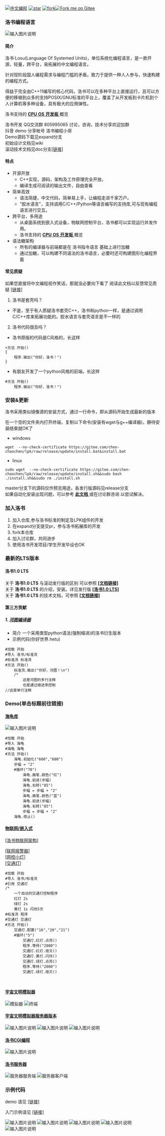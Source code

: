 [![中文编程](https://gitee.com/Program-in-Chinese/overview/raw/master/%E4%B8%AD%E6%96%87%E7%BC%96%E7%A8%8B.svg)](https://gitee.com/Program-in-Chinese/overview)
<a href='https://gitee.com/chen-chaochen/lpk/stargazers'><img src='https://gitee.com/chen-chaochen/lpk/badge/star.svg?theme=dark' alt='star'></img></a>
<a href='https://gitee.com/chen-chaochen/lpk/members'><img src='https://gitee.com/chen-chaochen/lpk/badge/fork.svg?theme=dark' alt='fork'></img></a><a href='https://gitee.com/chen-chaochen/lpk'><img src='https://gitee.com/chen-chaochen/lpk/widgets/widget_1.svg' alt='Fork me on Gitee'></img></a>
### 洛书编程语言
![输入图片说明](Demo/readme.gif)

#### 简介
洛书·Losu(Language Of Systemed Units)，单位系统化编程语言，是一款开源，轻量，跨平台，易拓展的中文编程语言。

针对现阶段国人编程需求与编程门槛的矛盾，致力于提供一种人人参与，快速构建的编程方式。

得益于完全由C++11编写的核心代码，洛书可以在多种平台上直接运行，且可以方便的移植到众多的支持POSIX/GNU标准的平台上，覆盖了从开发板到卡片机到个人计算机等多种设备，具有极大的应用弹性。

洛书支持的 [ **CPU** ](https://gitee.com/chen-chaochen/lpk/blob/doc/platform/CPU_support.md) [ **OS** ](https://gitee.com/chen-chaochen/lpk/blob/doc/platform/OS_support.md) [ **开发板** ](https://gitee.com/chen-chaochen/lpk/blob/doc/platform/board_support.md) 概览

洛书开发 QQ交流群 805995065 讨论，咨询，技术分享欢迎加群<br>
抖音 demo 分享帐号 洛书编程小哥<br>
Demo源码下载见expand分支<br>
初始设计文档见wiki<br>
滚动技术文档见doc分支[[链接]](https://gitee.com/chen-chaochen/lpk/tree/doc/)<br>

#### 特点
+ 开源开放
    - C++实现，源码，架构及工作原理完全开放。
    - 编译生成可阅读的输出文件，自由查看
+ 简单高效    
    + 语法简捷，中文代码，简单易上手，让编程走进千家万户。
    + "胶水语言"，支持调用C/C++/Python等语言编写的支持库,可与现有编程语言进行交互。
+ 跨平台，多用途
    + 从桌面系统到嵌入式设备，物联网控制平台，洛书都可以实现运行并发作用。
    + 洛书支持的 [ **CPU** ](https://gitee.com/chen-chaochen/lpk/blob/doc/platform/CPU_support.md) [ **OS** ](https://gitee.com/chen-chaochen/lpk/blob/doc/platform/OS_support.md) [ **开发板** ](https://gitee.com/chen-chaochen/lpk/blob/doc/platform/board_support.md) 概览
+ 语法糖架构    
    + 所有的编译器与前端都是在 洛书指令语言 基础上进行加糖
    + 通过加糖，可以构建不同语法的洛书语言，必要时还可构建图形化编程界面

#### 常见质疑
如果您直接将中文编程视作笑话，那就没必要向下看了
阅读此文档以反馈常见质疑 [[链接]](https://gitee.com/chen-chaochen/lpk/blob/doc/%E6%B4%9B%E4%B9%A6%201.0%20LTS%20%E6%8A%80%E6%9C%AF%E6%96%87%E6%A1%A3/%E7%AE%80%E4%BB%8B%E6%96%87%E6%A1%A3/%E6%B4%9B%E4%B9%A6%E7%9A%84%E8%AE%BE%E8%AE%A1%E6%83%B3%E6%B3%95.md)
1. 洛书是套壳吗？
+ 不是，至于有人质疑洛书套壳C++，洛书和python一样，是通过调用C/C++库来拓展功能的。胶水语言与套壳语言是不一样的
2. 洛书代码很丑吗？
- 洛书原版的代码是C风格的，长这样
```
+方法 开始()
{
    程序.输出("你好，洛书！")
}
```
- 有朋友开发了一个python风格的前端，长这样

```
#方法 开始()
    程序.输出("你好，洛书！")
```

### 安装&更新
洛书采用类似镜像源的安装方式，通过一行命令，即从源码开始生成最新的版本

在一个空的文件夹内打开终端，复制以下命令(安装有wget与g++编译器)，静待安装结束就OK了
+ windows
```
wget  --no-check-certificate https://gitee.com/chen-chaochen/lpk/raw/release/update/install.bat&install.bat
```
+ linux
```
sudo wget  --no-check-certificate https://gitee.com/chen-chaochen/lpk/raw/release/update/install.sh&&sudo bash ./install.sh&&sudo rm ./install.sh

```
master分支下的源码仅作预览用途，各发行版源码见release分支<br>
如果自动化安装出现问题，可以参考 [ **此文档** ](https://gitee.com/chen-chaochen/lpk/blob/doc/%E5%AE%89%E8%A3%85%E6%97%B6%E5%B8%B8%E8%A7%81%E9%97%AE%E9%A2%98.md) 或在讨论群咨询 以尝试解决。
### 加入洛书
1. 加入仓库,参与洛书标准的制定及LPK组件的开发
2. 在expand分支提交pr，参与洛书拓展库的开发
3. fork本仓库
4. 加入讨论群，共同进步
5. 使用洛书开发项目/学生开发毕设也OK

### 最新的LTS版本
####  **洛书1.0 LTS** 
关于 **洛书1.0 LTS** 与滚动发行版的区别
可以参照 [ **[文档链接]** ](https://gitee.com/chen-chaochen/lpk/blob/doc/%E6%B4%9B%E4%B9%A6%201.0%20LTS%20%E6%8A%80%E6%9C%AF%E6%96%87%E6%A1%A3/LTS%E4%B8%8E%E6%BB%9A%E5%8A%A8%E7%89%88%E6%9C%AC%E7%9A%84%E4%B8%8D%E5%90%8C.md)<br>
关于 **洛书1.0 LTS** 的介绍，安装。详见发行版 [**[洛书1.0 LTS]**
](https://gitee.com/chen-chaochen/lpk/releases/tag/1.0) <br>
关于 **洛书1.0 LTS** 的技术文档，可参照 [ **[文档链接]** ](https://gitee.com/chen-chaochen/lpk/tree/doc/%E6%B4%9B%E4%B9%A6%201.0%20LTS%20%E6%8A%80%E6%9C%AF%E6%96%87%E6%A1%A3) 
#### 第三方贡献
#####  1. **[河图编译器](https://gitee.com/chen-chaochen/lpk/tree/expand/河图编译器)**
+ 简介 一个采用类型python语法(强制缩进)的洛书衍生版本
+ 示例代码(你好世界.hetu)

```
#加载 开始
#导入 洛书/标准流
#标准流 标准流
#方法 开始()
    标准流.输出("你好，河图！\n")
    /*
        这是河图的多行注释
        也是通过缩进来控制
//这是单行注释
```


### Demo(单击标题前往链接)
#### [海龟库](https://gitee.com/chen-chaochen/lpk/blob/expand/%E6%B5%B7%E9%BE%9F%E5%BA%93/readme.md)
![输入图片说明](Demo/5.png)


```
#加载 开始
#导入 海龟
#海龟 海龟
#方法 开始()
    海龟.初始化("600","600")
    步幅 = "2"
    #循环("70")
        海龟.画笔.颜色("红")
        海龟.前进(步幅)
        海龟.右转("85")
        步幅 = 步幅 + "2"
        海龟.画笔.颜色("蓝")
        海龟.前进(步幅)
        海龟.右转("85")
        步幅 = 步幅 + "2"
    海龟.停止()    
```


#### [物联网/嵌入式](https://gitee.com/chen-chaochen/lpk/tree/doc/%E5%B5%8C%E5%85%A5%E5%BC%8F)

[[洛书物联网架构]](https://gitee.com/chen-chaochen/lpk/blob/expand/%E7%89%A9%E8%81%94%E7%BD%91/readme.md)

[[联网报警器]](https://www.douyin.com/user/MS4wLjABAAAAbwjbvNpvRPNnlWf2iHkGvg_dqhVuMdLz4-csIo8ubS0?modal_id=7133415852505976095)<br>
[[网控小灯]](https://v.douyin.com/jNdYkcY)<br>
[[交通灯]](https://v.douyin.com//jyxDJPy)

```
#加载 开始
#导入 洛书/标准流
#引用 交通灯
/*
    一个自动的交通灯控制程序
    红灯 2s
    绿灯 2s
    黄灯 1s 闪烁5次
#标准流 程序
#交通灯 交通灯
#方法 开始()
    交通灯.配置("16","20","21")
    #循环("5")
        交通灯.红灯.点亮()
        程序.等待("2000")
        交通灯.红灯.熄灭()
        交通灯.黄灯.闪烁()
        交通灯.绿灯.点亮()
        程序.等待("2000")
        交通灯.绿灯.熄灭()

    
```


#### [宇宙文明模拟器](https://gitee.com/chen-chaochen/lpk/tree/expand/Demo/%E5%AE%87%E5%AE%99%E6%96%87%E6%98%8E%E6%A8%A1%E6%8B%9F%E5%99%A8)
![模拟器](https://gitee.com/chen-chaochen/lpk/raw/expand/Demo/%E5%AE%87%E5%AE%99%E6%96%87%E6%98%8E%E6%A8%A1%E6%8B%9F%E5%99%A8/运行截图.png)
![终端](https://gitee.com/chen-chaochen/lpk/raw/expand/Demo/%E5%AE%87%E5%AE%99%E6%96%87%E6%98%8E%E6%A8%A1%E6%8B%9F%E5%99%A8/运行截图2.png)

#### [宇宙文明模拟器服务器版本](https://gitee.com/chen-chaochen/lpk/tree/expand/Demo/宇宙文明模拟器服务器版)
![输入图片说明](Demo/%E9%BB%91%E6%9A%97%E6%A3%AE%E6%9E%97%E6%88%AA%E5%9B%BE.png)
![输入图片说明](%E9%BB%91%E6%9A%97%E6%A3%AE%E6%9E%97%E6%88%AA%E5%9B%BE2.png)
![输入图片说明](Demo/%E9%BB%91%E6%9A%97%E6%A3%AE%E6%9E%97%E6%9C%8D%E5%8A%A1%E5%99%A8.png)

#### [洛书CGI编程](https://gitee.com/chen-chaochen/lpk/blob/master/%E6%B4%9B%E4%B9%A6CGI%E7%BC%96%E7%A8%8B.md)
![输入图片说明](Demo/CGI.png)

#### [洛书服务器](https://gitee.com/chen-chaochen/lpk/tree/expand/%E6%B4%9B%E4%B9%A6%E6%9C%8D%E5%8A%A1%E5%99%A8)
![服务器服务端](Demo/%E6%9C%8D%E5%8A%A1%E5%99%A8.png)
![服务器客户端](Demo/%E6%9C%8D%E5%8A%A1%E5%99%A82.png)

### 示例代码
demo 请见 [[链接]](https://gitee.com/chen-chaochen/lpk/tree/expand/Demo)

入门示例请见 [[链接]](https://gitee.com/chen-chaochen/lpk/tree/master/%E6%B4%9B%E4%B9%A6%E7%A4%BA%E4%BE%8B%E4%BB%A3%E7%A0%81)

![输入图片说明](%E6%B4%9B%E4%B9%A6%E7%A4%BA%E4%BE%8B%E4%BB%A3%E7%A0%81/%E6%B4%9B%E4%B9%A6%E7%A8%8B%E5%BA%8F/3.png)
![输入图片说明](%E6%B4%9B%E4%B9%A6%E7%A4%BA%E4%BE%8B%E4%BB%A3%E7%A0%81/%E6%B4%9B%E4%B9%A6%E7%A8%8B%E5%BA%8F/%E5%B1%8F%E5%B9%95%E6%88%AA%E5%9B%BE%202022-07-25%20102106.png)
![输入图片说明](%E6%B4%9B%E4%B9%A6%E7%A4%BA%E4%BE%8B%E4%BB%A3%E7%A0%81/%E6%B4%9B%E4%B9%A6%E7%A8%8B%E5%BA%8F/2.png)
![输入图片说明](%E6%B4%9B%E4%B9%A6%E7%A4%BA%E4%BE%8B%E4%BB%A3%E7%A0%81/%E6%B4%9B%E4%B9%A6%E7%A8%8B%E5%BA%8F/%E5%A4%9A%E7%BA%BF%E7%A8%8B.png)
![输入图片说明](%E6%B4%9B%E4%B9%A6%E7%A4%BA%E4%BE%8B%E4%BB%A3%E7%A0%81/%E6%B4%9B%E4%B9%A6%E7%A8%8B%E5%BA%8F/%E6%A0%91%E8%8E%93%E6%B4%BE.png)


